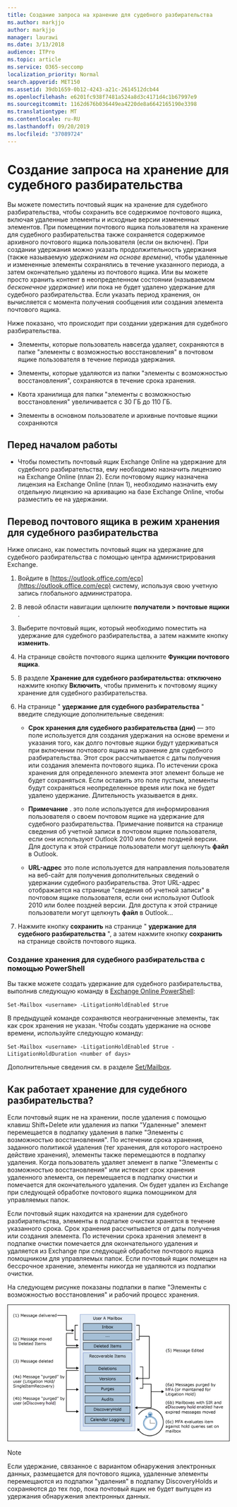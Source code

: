 ```yaml
---
title: Создание запроса на хранение для судебного разбирательства
ms.author: markjjo
author: markjjo
manager: laurawi
ms.date: 3/13/2018
audience: ITPro
ms.topic: article
ms.service: O365-seccomp
localization_priority: Normal
search.appverid: MET150
ms.assetid: 39db1659-0b12-4243-a21c-2614512dcb44
ms.openlocfilehash: e6201fc938f7481a524a8d3c4171d4c1b67997e9
ms.sourcegitcommit: 1162d676b036449ea4220de8a6642165190e3398
ms.translationtype: MT
ms.contentlocale: ru-RU
ms.lasthandoff: 09/20/2019
ms.locfileid: "37089724"
---
```

# <a name="create-a-litigation-hold"></a>Создание запроса на хранение для судебного разбирательства

Вы можете поместить почтовый ящик на хранение для судебного разбирательства, чтобы сохранить все содержимое почтового ящика, включая удаленные элементы и исходные версии измененных элементов. При помещении почтового ящика пользователя на хранение для судебного разбирательства также сохраняется содержимое архивного почтового ящика пользователя (если он включен). При создании удержания можно указать продолжительность удержания (также называемую *удержанием на основе времени*), чтобы удаленные и измененные элементы сохранялись в течение указанного периода, а затем окончательно удалены из почтового ящика. Или вы можете просто хранить контент в неопределенном состоянии (называемом *бесконечное удержание*) или пока не будет удалено удержание для судебного разбирательства. Если указать период хранения, он вычисляется с момента получения сообщения или создания элемента почтового ящика. 
  
Ниже показано, что происходит при создании удержания для судебного разбирательства.
  
- Элементы, которые пользователь навсегда удаляет, сохраняются в папке "элементы с возможностью восстановления" в почтовом ящике пользователя в течение периода удержания.
    
- Элементы, которые удаляются из папки "элементы с возможностью восстановления", сохраняются в течение срока хранения.
    
- Квота хранилища для папки "элементы с возможностью восстановления" увеличивается с 30 ГБ до 110 ГБ.
    
- Элементы в основном пользователе и архивные почтовые ящики сохраняются
    
## <a name="before-you-begin"></a>Перед началом работы

- Чтобы поместить почтовый ящик Exchange Online на удержание для судебного разбирательства, ему необходимо назначить лицензию на Exchange Online (план 2). Если почтовому ящику назначена лицензия на Exchange Online (план 1), необходимо назначить ему отдельную лицензию на архивацию на базе Exchange Online, чтобы разместить ее на удержании.
    

## <a name="place-a-mailbox-on-litigation-hold"></a>Перевод почтового ящика в режим хранения для судебного разбирательства

Ниже описано, как поместить почтовый ящик на удержание для судебного разбирательства с помощью центра администрирования Exchange.

1. Войдите в [https://outlook.office.com/ecp](https://outlook.office.com/ecp) систему, используя свою учетную запись глобального администратора.

2. В левой области навигации щелкните **получатели > почтовые ящики** .

3. Выберите почтовый ящик, который необходимо поместить на удержание для судебного разбирательства, а затем нажмите кнопку **изменить**.

4. На странице свойств почтового ящика щелкните **Функции почтового ящика**.
    
5. В разделе **Хранение для судебного разбирательства: отключено** нажмите кнопку **Включить**, чтобы применить к почтовому ящику хранение для судебного разбирательства.
    
6. На странице " **удержание для судебного разбирательства** " введите следующие дополнительные сведения: 
    
    - **Срок хранения для судебного разбирательства (дни)** — это поле используется для создания удержания на основе времени и указания того, как долго почтовые ящики будут удерживаться при включении почтового ящика на хранение для судебного разбирательства. Этот срок рассчитывается с даты получения или создания элемента почтового ящика. По истечении срока хранения для определенного элемента этот элемент больше не будет сохраняться. Если оставить это поле пустым, элементы будут сохраняться неопределенное время или пока не будет удалено удержание. Длительность указывается в днях.
    
    - **Примечание** . это поле используется для информирования пользователя о своем почтовом ящике на удержание для судебного разбирательства. Примечание появится на странице сведения об учетной записи в почтовом ящике пользователя, если они используют Outlook 2010 или более поздней версии. Для доступа к этой странице пользователи могут щелкнуть **файл** в Outlook.
    
    - **URL-адрес** это поле используется для направления пользователя на веб-сайт для получения дополнительных сведений о удержании судебного разбирательства. Этот URL-адрес отображается на странице "сведения об учетной записи" в почтовом ящике пользователя, если они используют Outlook 2010 или более поздней версии. Для доступа к этой странице пользователи могут щелкнуть **файл** в Outlook...

7. Нажмите кнопку **сохранить** на странице " **удержание для судебного разбирательства** ", а затем нажмите кнопку **сохранить** на странице свойств почтового ящика.

### <a name="create-a-litigation-hold-using-powershell"></a>Создание хранения для судебного разбирательства с помощью PowerShell

Вы также можете создать удержание для судебного разбирательства, выполнив следующую команду в [Exchange Online PowerShell](https://docs.microsoft.com/powershell/exchange/exchange-online/connect-to-exchange-online-powershell/connect-to-exchange-online-powershell):

```
Set-Mailbox <username> -LitigationHoldEnabled $true
```

В предыдущей команде сохраняются неограниченные элементы, так как срок хранения не указан. Чтобы создать удержание на основе времени, используйте следующую команду:

```
Set-Mailbox <username> -LitigationHoldEnabled $true -LitigationHoldDuration <number of days>
```

Дополнительные сведения см. в разделе [Set/Mailbox](https://docs.microsoft.com/en-us/powershell/module/exchange/mailboxes/set-mailbox).

## <a name="how-does-litigation-hold-work"></a>Как работает хранение для судебного разбирательства?

Если почтовый ящик не на хранении, после удаления с помощью клавиш Shift+Delete или удаления из папки "Удаленные" элемент перемещается в подпапку удаления в папке "Элементы с возможностью восстановления". По истечении срока хранения, заданного политикой удаления (тег хранения, для которого настроено действие хранения), элементы также перемещаются в подпапку удаления. Когда пользователь удаляет элемент в папке "Элементы с возможностью восстановления" или истекает срок хранения удаленного элемента, он перемещается в подпапку очистки и помечается для окончательного удаления. Он будет удален из Exchange при следующей обработке почтового ящика помощником для управляемых папок.

Если почтовый ящик находится на хранении для судебного разбирательства, элементы в подпапке очистки хранятся в течение указанного срока. Срок хранения рассчитывается от даты получения или создания элемента. По истечении срока хранения элемент в подпапке очистки помечается для окончательного удаления и удаляется из Exchange при следующей обработке почтового ящика помощником для управляемых папок. Если почтовый ящик помещен на бессрочное хранение, элементы никогда не удаляются из подпапки очистки.

На следующем рисунке показаны подпапки в папке "Элементы с возможностью восстановления" и рабочий процесс хранения.

![Жизненный цикл хранения для судебного разбирательства](media/LitigationHoldLifeCycle.png)

> [!NOTE]
> Если удержание, связанное с вариантом обнаружения электронных данных, размещается для почтового ящика, удаленные элементы перемещаются из подпапки "удаления" в подпапку DiscoveryHolds и сохраняются до тех пор, пока почтовый ящик не будет выпущен из удержания обнаружения электронных данных.
  